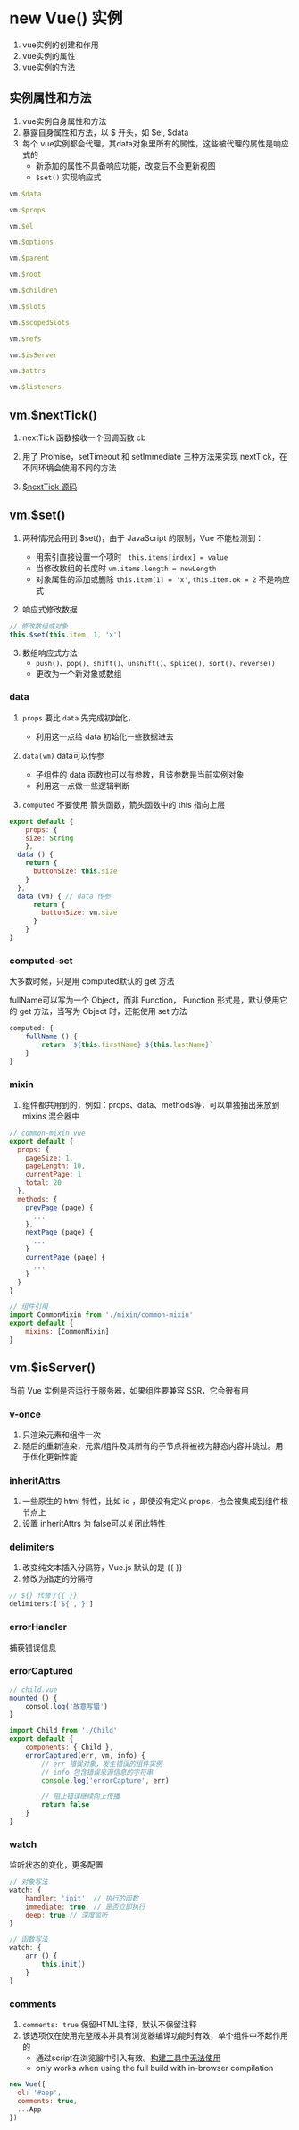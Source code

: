 # new Vue() 实例

1. vue实例的创建和作用
2. vue实例的属性
3. vue实例的方法


## 实例属性和方法

1. vue实例自身属性和方法
2. 暴露自身属性和方法，以 $ 开头，如 $el, $data
3. 每个 vue实例都会代理，其data对象里所有的属性，这些被代理的属性是响应式的
	- 新添加的属性不具备响应功能，改变后不会更新视图
	- `$set()` 实现响应式

```js
vm.$data

vm.$props

vm.$el

vm.$options

vm.$parent

vm.$root

vm.$children

vm.$slots

vm.$scopedSlots

vm.$refs

vm.$isServer

vm.$attrs

vm.$listeners

```


## vm.$nextTick()

1. nextTick 函数接收一个回调函数 cb

2. 用了 Promise，setTimeout 和 setImmediate 三种方法来实现 nextTick，在不同环境会使用不同的方法

3. [$nextTick 源码](https://github.com/vuejs/vue/blob/dev/src/core/util/next-tick.js)


## vm.$set()

1. 两种情况会用到 $set()，由于 JavaScript 的限制，Vue 不能检测到：
	- 用索引直接设置一个项时 ` this.items[index] = value`
	- 当修改数组的长度时 `vm.items.length = newLength`
	- 对象属性的添加或删除 `this.item[1] = 'x'`, `this.item.ok = 2` 不是响应式

2. 响应式修改数据

```js
// 修改数组或对象
this.$set(this.item, 1, 'x')
```

3. 数组响应式方法
	- `push()、pop()、shift()、unshift()、splice()、sort()、reverse()`
	- 更改为一个新对象或数组


### data

1. `props` 要比 `data` 先完成初始化，
	- 利用这一点给 data 初始化一些数据进去
2. `data(vm)` data可以传参
	- 子组件的 data 函数也可以有参数，且该参数是当前实例对象
	- 利用这一点做一些逻辑判断

3. `computed` 不要使用 箭头函数，箭头函数中的 this 指向上层

```js
export default {
	props: {
  	size: String
 	},
  data () {
    return {
      buttonSize: this.size
    }
  },
  data (vm) { // data 传参
	  return {
	    buttonSize: vm.size
	  }
	}
}
```


### computed-set

大多数时候，只是用 computed默认的 get 方法

fullName可以写为一个 Object，而非 Function，
Function 形式是，默认使用它的 get 方法，当写为 Object 时，还能使用 set 方法

```js
computed: {
	fullName () {
		return `${this.firstName} ${this.lastName}`
	}
}
```


### mixin

1. 组件都共用到的，例如：props、data、methods等，可以单独抽出来放到 mixins 混合器中

```js
// common-mixin.vue
export default {
  props: {
    pageSize: 1,
    pageLength: 10,
    currentPage: 1
    total: 20
  },
  methods: {
    prevPage (page) {
      ...
    },
    nextPage (page) {
      ...
    }
    currentPage (page) {
      ...
    }
  }
}

// 组件引用
import CommonMixin from './mixin/common-mixin'
export default {
	mixins: [CommonMixin]
}

```


## vm.$isServer()

当前 Vue 实例是否运行于服务器，如果组件要兼容 SSR，它会很有用

### v-once

1. 只渲染元素和组件一次
2. 随后的重新渲染，元素/组件及其所有的子节点将被视为静态内容并跳过。用于优化更新性能

### inheritAttrs

1. 一些原生的 html 特性，比如 id ，即使没有定义 props，也会被集成到组件根节点上
2. 设置 inheritAttrs 为 false可以关闭此特性


### delimiters

1. 改变纯文本插入分隔符，Vue.js 默认的是 {{ }}
2. 修改为指定的分隔符

```js
// ${} 代替了{{ }}
delimiters:['${','}']
```

### errorHandler

捕获错误信息


### errorCaptured

```js
// child.vue
mounted () {
	consol.log('故意写错')
}

import Child from './Child'
export default {
	components: { Child },
	errorCaptured(err, vm, info) {
		// err 错误对象，发生错误的组件实例
		// info 包含错误来源信息的字符串
		console.log('errorCapture', err)

		// 阻止错误继续向上传播
		return false
	}
}

```



### watch

监听状态的变化，更多配置

```js
// 对象写法
watch: {
	handler: 'init', // 执行的函数
	immediate: true, // 是否立即执行
	deep: true // 深度监听
}

// 函数写法
watch: {
	arr () {
		this.init()
	}
}
```

### comments

1. `comments: true` 保留HTML注释，默认不保留注释
2. 该选项仅在使用完整版本并具有浏览器编译功能时有效，单个组件中不起作用的
	- 通过script在浏览器中引入有效。[构建工具中无法使用](https://github.com/vuejs/vue/issues/6177#issuecomment-316886075)
	- only works when using the full build with in-browser compilation

```js
new Vue({
  el: '#app',
  comments: true,
  ...App
})
```